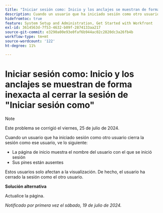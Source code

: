 ```yaml
---
title: "Iniciar sesión como: Inicio y los anclajes se muestran de forma inexacta al cerrar la sesión de Iniciar sesión como"
description: Cuando un usuario que ha iniciado sesión como otro usuario cierra la sesión de ese usuario, ve los siguientes problemas en su pantalla de inicio.
hidefromtoc: true
feature: System Setup and Administration, Get Started with Workfront
exl-id: 3614563d-7f53-4632-b09f-2874133aa217
source-git-commit: e3290a00e93e0faf6b944ac02c2820dc3a26fb4b
workflow-type: tm+mt
source-wordcount: '122'
ht-degree: 11%

---
```


# Iniciar sesión como: Inicio y los anclajes se muestran de forma inexacta al cerrar la sesión de &quot;Iniciar sesión como&quot;

>[!NOTE]
>
>Este problema se corrigió el viernes, 25 de julio de 2024.

Cuando un usuario que ha iniciado sesión como otro usuario cierra la sesión como ese usuario, ve lo siguiente:

* La página de inicio muestra el nombre del usuario con el que se inició sesión
* Sus pines están ausentes

Estos usuarios solo afectan a la visualización. De hecho, el usuario ha cerrado la sesión como el otro usuario.

**Solución alternativa**

Actualice la página.

_Notificado por primera vez el sábado, 19 de julio de 2024._
